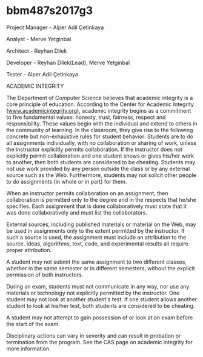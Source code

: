 # bbm487s2017g3

Project Manager - Alper Adil Çetinkaya

Analyst - Merve Yetginbal

Architect - Reyhan Dilek

Developer - Reyhan Dilek(Lead), Merve Yetginbal

Tester - Alper Adil Çetinkaya


ACADEMIC INTEGRITY

The Department of Computer Science believes that academic integrity is a core principle of education. According to the Center for Academic Integrity (www.academicintegrity.org), academic integrity begins as a commitment to five fundamental values: honesty, trust, fairness, respect and responsibility. These values begin with the individual and extend to others in the community of learning. In the classroom, they give rise to the following concrete but non-exhaustive rules for student behavior:
Students are to do all assignments individually, with no collaboration or sharing of work, unless the instructor explicitly permits collaboration. If the instructor does not explicitly permit collaboration and one student shows or gives his/her work to another, then both students are considered to be cheating. Students may not use work provided by any person outside the class or by any external source such as the Web. Furthermore, students may not solicit other people to do assignments (in whole or in part) for them.

When an instructor permits collaboration on an assignment, then collaboration is permitted only to the degree and in the respects that he/she specifies. Each assignment that is done collaboratively must state that it was done collaboratively and must list the collaborators.

External sources, including published materials or material on the Web, may be used in assignments only to the extent permitted by the instructor. If such a source is used, the assignment must include an attribution to the source. Ideas, algorithms, text, code, and experimental results all require proper attribution.

A student may not submit the same assignment to two different classes, whether in the same semester or in different semesters, without the explicit permission of both instructors.

During an exam, students must not communicate in any way, nor use any materials or technology not explicitly permitted by the instructor. One student may not look at another student's test. If one student allows another student to look at his/her test, both students are considered to be cheating.

A student may not attempt to gain possession of or look at an exam before the start of the exam.

Disciplinary actions can vary in severity and can result in probation or termination from the program. See the CAS page on academic integrity for more information.

